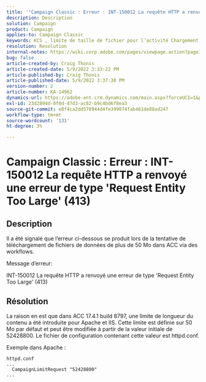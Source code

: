 ```yaml
---
title: '"Campaign Classic : Erreur : INT-150012 La requête HTTP a renvoyé une erreur de type "Request Entity Too Large" (413)"'
description: Description
solution: Campaign
product: Campaign
applies-to: Campaign Classic
keywords: KCS , limite de taille de fichier pour l’activité Chargement (fichier), Request Entity Too Large, CampaignLimitRequest
resolution: Resolution
internal-notes: https://wiki.corp.adobe.com/pages/viewpage.action?pageId=1423015339#ACC-Apache/Tomcat/IIS-WhatisthefilesizelimitforDataloading(file)activity?
bug: false
article-created-by: Craig Thonis
article-created-date: 5/9/2022 3:33:22 PM
article-published-by: Craig Thonis
article-published-date: 5/9/2022 3:37:30 PM
version-number: 2
article-number: KA-14962
dynamics-url: https://adobe-ent.crm.dynamics.com/main.aspx?forceUCI=1&pagetype=entityrecord&etn=knowledgearticle&id=f04e915b-adcf-ec11-a7b5-00224809c196
exl-id: 23d2894d-0f0d-47d3-ac82-b9c4bd6f8ea3
source-git-commit: e8f4ca2dd578944d4fe399074fab461de88ad247
workflow-type: tm+mt
source-wordcount: '131'
ht-degree: 3%

---
```


# Campaign Classic : Erreur : INT-150012 La requête HTTP a renvoyé une erreur de type &#39;Request Entity Too Large&#39; (413)

## Description


Il a été signalé que l’erreur ci-dessous se produit lors de la tentative de téléchargement de fichiers de données de plus de 50 Mo dans ACC via des workflows.



Message d’erreur:

INT-150012 La requête HTTP a renvoyé une erreur de type &#39;Request Entity Too Large&#39; (413)


## Résolution


La raison en est que dans ACC 17.4.1 build 8797, une limite de longueur du contenu a été introduite pour Apache et IIS. Cette limite est définie sur 50 Mo par défaut et peut être modifiée à partir de la valeur initiale de 52428800. Le fichier de configuration contenant cette valeur est httpd.conf.

Exemple dans Apache :


```
httpd.conf
...
  CampaignLimitRequest "52428800"
...
```
